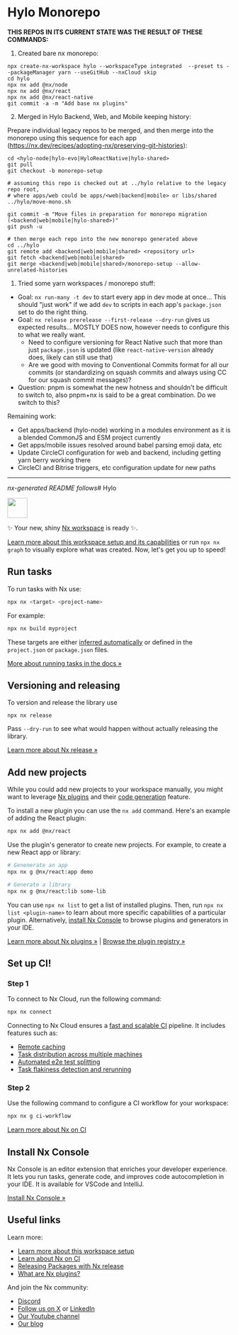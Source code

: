 # Hylo Monorepo

**THIS REPOS IN ITS CURRENT STATE WAS THE RESULT OF THESE COMMANDS:**

1. Created bare nx monorepo:

```
npx create-nx-workspace hylo --workspaceType integrated  --preset ts --packageManager yarn --useGitHub --nxCloud skip
cd hylo
npx nx add @nx/node
npx nx add @nx/react
npx nx add @nx/react-native
git commit -a -m "Add base nx plugins"
```

2. Merged in Hylo Backend, Web, and Mobile keeping history:

Prepare individual legacy repos to be merged, and then merge into the monorepo using this sequence for each app (https://nx.dev/recipes/adopting-nx/preserving-git-histories):

```
cd <hylo-node|hylo-evo|HyloReactNative|hylo-shared>
git pull
git checkout -b monorepo-setup

# assuming this repo is checked out at ../hylo relative to the legacy repo root,
# where apps/web could be apps/<web|backend|mobile> or libs/shared
../hylo/move-mono.sh

git commit -m "Move files in preparation for monorepo migration (<backend|web|mobile|hylo-shared>)"
git push -u

# then merge each repo into the new monorepo generated above
cd ../hylo
git remote add <backend|web|mobile|shared> <repository url>
git fetch <backend|web|mobile|shared>
git merge <backend|web|mobile|shared>/monorepo-setup --allow-unrelated-histories
```

1. Tried some yarn workspaces / monorepo stuff:

* Goal: `nx run-many -t dev` to start every app in dev mode at once... This should "just work" if we add `dev` to scripts in each app's `package.json` set to do the right thing.
* Goal: `nx release prerelease --first-release --dry-run` gives us expected results... MOSTLY DOES now, however needs to configure this to what we really want.
  - Need to configure versioning for React Native such that more than just `package.json` is updated (like `react-native-version` already does, likely can still use that)
  - Are we good with moving to Conventional Commits format for all our commits (or standardizing on squash commits and always using CC for our squash commit messages)?
* Question: pnpm is somewhat the new hotness and shouldn't be difficult to switch to, also pnpm+nx is said to be a great combination. Do we switch to this?

Remaining work:
* Get apps/backend (hylo-node) working in a modules environment as it is a blended CommonJS and ESM project currently
* Get apps/mobile issues resolved around babel parsing emoji data, etc
* Update CircleCI configuration for web and backend, including getting yarn berry working there
* CircleCI and Bitrise triggers, etc configuration update for new paths

----
*nx-generated README follows*# Hylo

<a alt="Nx logo" href="https://nx.dev" target="_blank" rel="noreferrer"><img src="https://raw.githubusercontent.com/nrwl/nx/master/images/nx-logo.png" width="45"></a>

✨ Your new, shiny [Nx workspace](https://nx.dev) is ready ✨.

[Learn more about this workspace setup and its capabilities](https://nx.dev/nx-api/js?utm_source=nx_project&amp;utm_medium=readme&amp;utm_campaign=nx_projects) or run `npx nx graph` to visually explore what was created. Now, let's get you up to speed!

## Run tasks

To run tasks with Nx use:

```sh
npx nx <target> <project-name>
```

For example:

```sh
npx nx build myproject
```

These targets are either [inferred automatically](https://nx.dev/concepts/inferred-tasks?utm_source=nx_project&utm_medium=readme&utm_campaign=nx_projects) or defined in the `project.json` or `package.json` files.

[More about running tasks in the docs &raquo;](https://nx.dev/features/run-tasks?utm_source=nx_project&utm_medium=readme&utm_campaign=nx_projects)

## Versioning and releasing

To version and release the library use

```
npx nx release
```

Pass `--dry-run` to see what would happen without actually releasing the library.

[Learn more about Nx release &raquo;](hhttps://nx.dev/features/manage-releases?utm_source=nx_project&utm_medium=readme&utm_campaign=nx_projects)

## Add new projects

While you could add new projects to your workspace manually, you might want to leverage [Nx plugins](https://nx.dev/concepts/nx-plugins?utm_source=nx_project&utm_medium=readme&utm_campaign=nx_projects) and their [code generation](https://nx.dev/features/generate-code?utm_source=nx_project&utm_medium=readme&utm_campaign=nx_projects) feature.

To install a new plugin you can use the `nx add` command. Here's an example of adding the React plugin:
```sh
npx nx add @nx/react
```

Use the plugin's generator to create new projects. For example, to create a new React app or library:

```sh
# Genenerate an app
npx nx g @nx/react:app demo

# Generate a library
npx nx g @nx/react:lib some-lib
```

You can use `npx nx list` to get a list of installed plugins. Then, run `npx nx list <plugin-name>` to learn about more specific capabilities of a particular plugin. Alternatively, [install Nx Console](https://nx.dev/getting-started/editor-setup?utm_source=nx_project&utm_medium=readme&utm_campaign=nx_projects) to browse plugins and generators in your IDE.

[Learn more about Nx plugins &raquo;](https://nx.dev/concepts/nx-plugins?utm_source=nx_project&utm_medium=readme&utm_campaign=nx_projects) | [Browse the plugin registry &raquo;](https://nx.dev/plugin-registry?utm_source=nx_project&utm_medium=readme&utm_campaign=nx_projects)

## Set up CI!

### Step 1

To connect to Nx Cloud, run the following command:

```sh
npx nx connect
```

Connecting to Nx Cloud ensures a [fast and scalable CI](https://nx.dev/ci/intro/why-nx-cloud?utm_source=nx_project&utm_medium=readme&utm_campaign=nx_projects) pipeline. It includes features such as:

- [Remote caching](https://nx.dev/ci/features/remote-cache?utm_source=nx_project&utm_medium=readme&utm_campaign=nx_projects)
- [Task distribution across multiple machines](https://nx.dev/ci/features/distribute-task-execution?utm_source=nx_project&utm_medium=readme&utm_campaign=nx_projects)
- [Automated e2e test splitting](https://nx.dev/ci/features/split-e2e-tasks?utm_source=nx_project&utm_medium=readme&utm_campaign=nx_projects)
- [Task flakiness detection and rerunning](https://nx.dev/ci/features/flaky-tasks?utm_source=nx_project&utm_medium=readme&utm_campaign=nx_projects)

### Step 2

Use the following command to configure a CI workflow for your workspace:

```sh
npx nx g ci-workflow
```

[Learn more about Nx on CI](https://nx.dev/ci/intro/ci-with-nx#ready-get-started-with-your-provider?utm_source=nx_project&utm_medium=readme&utm_campaign=nx_projects)

## Install Nx Console

Nx Console is an editor extension that enriches your developer experience. It lets you run tasks, generate code, and improves code autocompletion in your IDE. It is available for VSCode and IntelliJ.

[Install Nx Console &raquo;](https://nx.dev/getting-started/editor-setup?utm_source=nx_project&utm_medium=readme&utm_campaign=nx_projects)

## Useful links

Learn more:

- [Learn more about this workspace setup](https://nx.dev/nx-api/js?utm_source=nx_project&amp;utm_medium=readme&amp;utm_campaign=nx_projects)
- [Learn about Nx on CI](https://nx.dev/ci/intro/ci-with-nx?utm_source=nx_project&utm_medium=readme&utm_campaign=nx_projects)
- [Releasing Packages with Nx release](https://nx.dev/features/manage-releases?utm_source=nx_project&utm_medium=readme&utm_campaign=nx_projects)
- [What are Nx plugins?](https://nx.dev/concepts/nx-plugins?utm_source=nx_project&utm_medium=readme&utm_campaign=nx_projects)

And join the Nx community:
- [Discord](https://go.nx.dev/community)
- [Follow us on X](https://twitter.com/nxdevtools) or [LinkedIn](https://www.linkedin.com/company/nrwl)
- [Our Youtube channel](https://www.youtube.com/@nxdevtools)
- [Our blog](https://nx.dev/blog?utm_source=nx_project&utm_medium=readme&utm_campaign=nx_projects)
